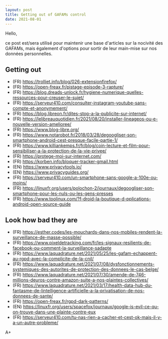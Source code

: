 ```yaml
---
layout: post
title: Getting out of GAFAMs control
date: 2021-08-01
---
```


Hello,

ce post est/sera utilisé pour maintenir une base d'articles sur la nocivité des GAFAMs, mais également d'options pour sortir de leur main-mise sur nos données personnelles.

## Getting out
- (FR) <https://trolliet.info/blog/026-extensionfirefox/>
- (FR) <https://open-freax.fr/pistage-episode-3-rapture/>
- (FR) <https://blog.dreads-unlock.fr/hygiene-numerique-quelles-ressources-pour-creuser-le-sujet/>
- (FR) <https://serveur410.com/consulter-instagram-youtube-sans-compte-et-anonymement/>
- (FR) <https://blog.libreon.fr/dites-stop-a-la-publicite-sur-internet/>
- (FR) <https://lelibreauquotidien.fr/2021/08/20/installer-lineageos-ou-e-nouvelle-version-amelioree/>
- (FR) <https://www.blog-libre.org/>
- (FR) <https://www.notarobot.fr/2018/03/28/degoogliser-son-smartphone-android-cest-presque-facile-partie-1/>
- (FR) <https://www.killiankemps.fr/fr/blog/coin-lecture-et-film-pour-sensibiliser-a-la-protection-de-la-vie-privee/>
- (FR) <https://protege-moi-sur-internet.com/>
- (FR) <https://korben.info/bloquer-tracker-gmail.html>
- (EN) <https://www.privacytools.io/>
- (EN) <https://www.privacyguides.org/>
- (FR) <https://serveur410.com/un-smartphone-sans-google-a-100e-ou-moins/>
- (FR) <https://linuxfr.org/users/polochon-2/journaux/degoogliser-son-smartphone-pour-les-nuls-ou-les-gens-presses>
- (FR) <https://www.toolinux.com/?f-droid-la-boutique-d-pplications-android-open-source-guide>

## Look how bad they are
- (FR) <https://esther.codes/les-mouchards-dans-nos-mobiles-rendent-la-surveillance-de-masse-possible/>
- (FR) <https://www.pixeldetracking.com/fr/les-signaux-resilients-de-facebook-ou-comment-la-surveillance-sadapte>
- (FR) <https://www.laquadrature.net/2021/05/25/les-gafam-echappent-au-rgpd-avec-la-complicite-de-la-cnil/>
- (FR) <https://www.laquadrature.net/2021/07/08/dysfonctionnements-systemiques-des-autorites-de-protection-des-donnees-le-cas-belge/>
- (FR) <https://www.laquadrature.net/2021/07/30/amende-de-746-millions-deuros-contre-amazon-suite-a-nos-plaintes-collectives/>
- (FR) <https://www.laquadrature.net/2021/03/17/health-data-hub-du-fantasme-de-lintelligence-artificielle-a-la-privatisation-de-nos-donnees-de-sante/>
- (FR) <https://open-freax.fr/rgpd-dark-patterns/>
- (EN) <https://linuxfr.org/users/spacefox/journaux/google-is-evil-ce-qu-on-trouve-dans-une-plainte-contre-eux>
- (FR) <https://serveur410.com/tu-nas-rien-a-cacher-et-cest-ok-mais-il-y-a-un-autre-probleme/>

A+
